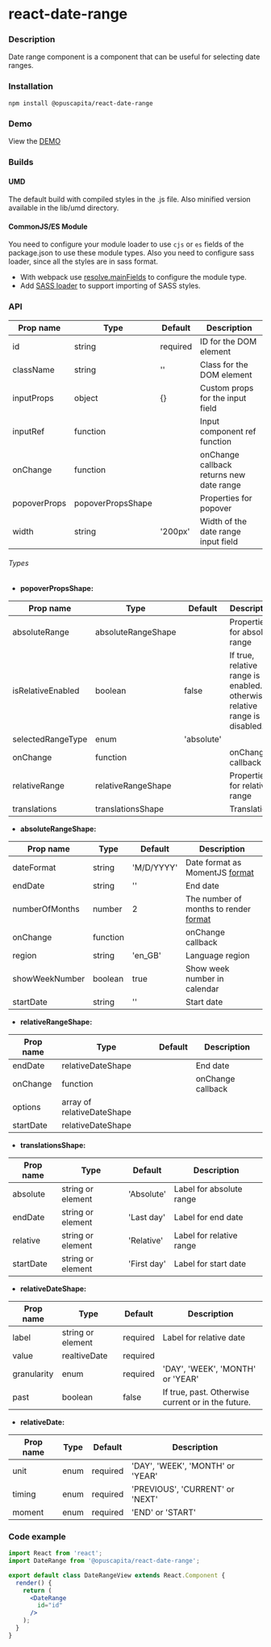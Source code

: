 # react-date-range

### Description
Date range component is a component that can be useful for selecting date ranges. 

### Installation
```
npm install @opuscapita/react-date-range
```

### Demo
View the [DEMO](https://opuscapita.github.io/react-date-range)

### Builds
#### UMD
The default build with compiled styles in the .js file. Also minified version available in the lib/umd directory.
#### CommonJS/ES Module
You need to configure your module loader to use `cjs` or `es` fields of the package.json to use these module types.
Also you need to configure sass loader, since all the styles are in sass format.
* With webpack use [resolve.mainFields](https://webpack.js.org/configuration/resolve/#resolve-mainfields) to configure the module type.
* Add [SASS loader](https://github.com/webpack-contrib/sass-loader) to support importing of SASS styles.

### API

| Prop name    | Type              | Default  | Description                              |
| ------------ | ----------------- | -------- | ---------------------------------------- |
| id           | string            | required | ID for the DOM element                   |
| className    | string            | ''       | Class for the DOM element                |
| inputProps   | object            | {}       | Custom props for the input field         |
| inputRef     | function          |          | Input component ref function             |
| onChange     | function          |          | onChange callback returns new date range |
| popoverProps | popoverPropsShape |          | Properties for popover                   |
| width        | string            | '200px'  | Width of the date range input field      |

###### Types

- __popoverPropsShape:__ 

| Prop name         | Type               | Default    | Description                                                               |
| ----------------- | ------------------ | ---------- | ------------------------------------------------------------------------- |
| absoluteRange     | absoluteRangeShape |            | Properties for absolute range                                             |
| isRelativeEnabled | boolean            | false      | If true, relative range is enabled. otherwise relative range is disabled. |
| selectedRangeType | enum               | 'absolute' |                                                                           |
| onChange          | function           |            | onChange callback                                                         |
| relativeRange     | relativeRangeShape |            | Properties for relative range                                             |
| translations      | translationsShape  |            | Translations                                                              |

- __absoluteRangeShape:__ 

| Prop name      | Type     | Default    | Description                                                                                           |
| -------------- | -------- | ---------- | ----------------------------------------------------------------------------------------------------- |
| dateFormat     | string   | 'M/D/YYYY' | Date format as MomentJS [format](https://momentjs.com/docs/#/displaying/format)                       |
| endDate        | string   | ''         | End date                                                                                              |
| numberOfMonths | number   | 2          | The number of months to render [format](https://react-day-picker.js.org/api/DayPicker#numberOfMonths) |
| onChange       | function |            | onChange callback                                                                                     |
| region         | string   | 'en_GB'    | Language region                                                                                       |
| showWeekNumber | boolean  | true       | Show week number in calendar                                                                          |
| startDate      | string   | ''         | Start date                                                                                            |

- __relativeRangeShape:__ 

| Prop name | Type                       | Default | Description       |
| --------- | -------------------------- | ------- | ----------------- |
| endDate   | relativeDateShape          |         | End date          |
| onChange  | function                   |         | onChange callback |
| options   | array of relativeDateShape |         |                   |
| startDate | relativeDateShape          |         |                   |

- __translationsShape:__ 

| Prop name | Type              | Default     | Description              |
| --------- | ----------------- | ----------- | ------------------------ |
| absolute  | string or element | 'Absolute'  | Label for absolute range |
| endDate   | string or element | 'Last day'  | Label for end date       |
| relative  | string or element | 'Relative'  | Label for relative range |
| startDate | string or element | 'First day' | Label for start date     |

- __relativeDateShape:__ 

| Prop name   | Type              | Default  | Description                                        |
| ----------- | ----------------- | -------- | -------------------------------------------------- |
| label       | string or element | required | Label for relative date                            |
| value       | realtiveDate      | required |                                                    |
| granularity | enum              | required | 'DAY', 'WEEK', 'MONTH' or 'YEAR'                   |
| past        | boolean           | false    | If true, past. Otherwise current or in the future. |

- __relativeDate:__ 

| Prop name | Type | Default  | Description                      |
| --------- | ---- | -------- | -------------------------------- |
| unit      | enum | required | 'DAY', 'WEEK', 'MONTH' or 'YEAR' |
| timing    | enum | required | 'PREVIOUS', 'CURRENT' or 'NEXT'  |
| moment    | enum | required | 'END' or 'START'                 |

### Code example
```jsx
import React from 'react';
import DateRange from '@opuscapita/react-date-range';

export default class DateRangeView extends React.Component {
  render() {
    return (
      <DateRange
        id="id"
      />
    );
  }
}
```
